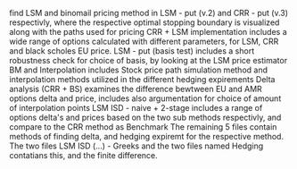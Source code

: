 find LSM and binomail pricing method in LSM - put (v.2) and CRR - put (v.3) respectivly, where the respective optimal stopping boundary is visualized along with the paths used for pricing
CRR + LSM implementation includes a wide range of options calculated with different parameters, for LSM, CRR and black scholes EU price.
LSM - put (basis test) includes a short robustness check for choice of basis, by looking at the LSM price estimator
BM and Interpolation includes Stock price path simulation method and interpolation methods utilized in the different hedging expirements
Delta analysis (CRR + BS) examines the difference bewtween EU and AMR options delta and price, includes also argumentation for choice of amount of interpolation points
LSM ISD - naive + 2-stage includes a range of options delta's and prices based on the two sub methods respectivly, and compare to the CRR method as Benchmark
The remaining 5 files contain methods of finding delta, and hedging expiremt for the respective method. The two files LSM ISD (...) - Greeks and the two files named Hedging contatians this, and the finite difference.
